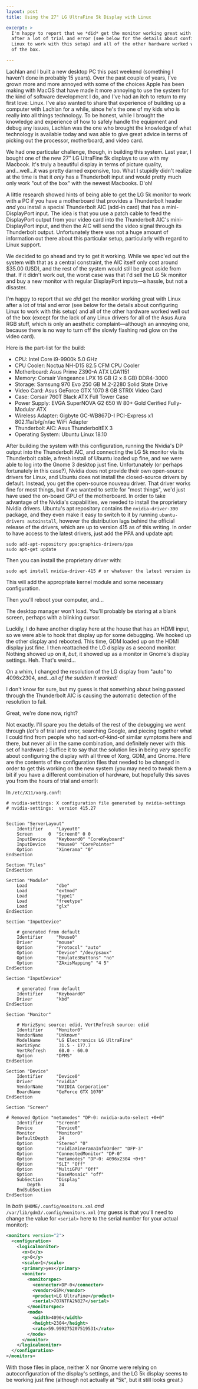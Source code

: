 ```yaml
---
layout: post
title: Using the 27" LG UltraFine 5k Display with Linux

excerpt: >
  I'm happy to report that we *did* get the monitor working great with Linux
  after a lot of trial and error (see below for the details about configuring
  Linux to work with this setup) and all of the other hardware worked well out
  of the box.

---
```


Lachlan and I built a new desktop PC this past weekend (something I haven't done
in probably 15 years). Over the past couple of years, I've grown more and more
annoyed with some of the choices Apple has been making with MacOS that have made
it more annoying to use the system for the kind of software development I do,
and I've had an itch to return to my first love: Linux. I've also wanted to
share that experience of building up a computer with Lachlan for a while, since
he's the one of my kids who is really into all things technology. To be honest,
while I brought the knowledge and experience of how to safely handle the
equipment and debug any issues, Lachlan was the one who brought the knowledge of
what technology is available today and was able to give great advice in terms of
picking out the processor, motherboard, and video card.

We had one particular challenge, though, in building this system. Last year, I
bought one of the new 27" LG UltraFine 5k displays to use with my Macbook. It's
truly a beautiful display in terms of picture quality, and...well...it was
pretty darned expensive, too. What I stupidly didn't realize at the time is that
it *only* has a Thunderbolt input and would pretty much only work "out of the
box" with the newest Macbooks. D'oh!

A little research showed hints of being able to get the LG 5k monitor to work
with a PC if you have a motherboard that provides a Thunderbolt header *and* you
install a special Thunderbolt AIC (add-in card) that has a mini-DisplayPort
input. The idea is that you use a patch cable to feed the DisplayPort output
from your video card into the Thunderbolt AIC's mini-DisplayPort input, and then
the AIC will send the video signal through its Thunderbolt output. Unfortunately
there was not a huge amount of information out there about this particular
setup, particularly with regard to Linux support.

We decided to go ahead and try to get it working. While we spec'ed out the
system with that as a central constraint, the AIC itself only cost around $35.00
(USD), and the rest of the system would still be great aside from that. If it
didn't work out, the worst case was that I'd sell the LG 5k monitor and buy a
new monitor with regular DisplayPort inputs—a hassle, but not a disaster.

I'm happy to report that we *did* get the monitor working great with Linux after
a lot of trial and error (see below for the details about configuring Linux to
work with this setup) and all of the other hardware worked well out of the box
(except for the lack of any Linux drivers for all of the Asus Aura RGB stuff,
which is only an aesthetic complaint—although an annoying one, because there is
no way to turn off the slowly flashing red glow on the video card).

Here is the part-list for the build:

* CPU: Intel Core i9-9900k 5.0 GHz
* CPU Cooler: Noctua NH-D15 82.5 CFM CPU Cooler
* Motherboard: Asus Prime Z390-A ATX LGA1151
* Memory: Corsair Vengeance LPX 16 GB (2 x 8 GB) DDR4-3000
* Storage: Samsung 970 Evo 250 GB M.2-2280 Solid State Drive
* Video Card: Asus GeForce GTX 1070 8 GB STRIX Video Card
* Case: Corsair 760T Black ATX Full Tower Case
* Power Supply: EVGA SuperNOVA G2 650 W 80+ Gold Cerified Fully-Modular ATX
* Wireless Adapter: Gigbyte GC-WB867D-I PCI-Express x1 802.11a/b/g/n/ac WiFi
    Adapter
* Thunderbolt AIC: Asus ThunderboltEX 3
* Operating System: Ubuntu Linux 18.10

After building the system with this configuration, running the Nvidia's DP
output into the Thunderbolt AIC, and connecting the LG 5k monitor via its
Thunderbolt cable, a fresh install of Ubuntu loaded up fine, and we were able to
log into the Gnome 3 desktop just fine. Unfortunately (or perhaps fortunately in
this case?), Nvidia does not provide their own open-source drivers for Linux,
and Ubuntu does not install the closed-source drivers by default. Instead, you
get the open-source nouveau driver. That driver works fine for most things, but
if we wanted to settle for "most things", we'd just have used the on-board GPU
of the motherboard. In order to take advantage of the Nvidia's capabilities, we
needed to install the proprietary Nvidia drivers. Ubuntu's apt repository
contains the `nvidia-driver-390` package, and they even make it easy to switch
to it by running `ubuntu-drivers autoinstall`, however the distribution lags
behind the official release of the drivers, which are up to version 415 as of
this writing. In order to have access to the latest drivers, just add the PPA
and update apt:

```
sudo add-apt-repository ppa:graphics-drivers/ppa
sudo apt-get update
```

Then you can install the proprietary driver with:

```
sudo apt install nvidia-driver-415 # or whatever the latest version is
```

This will add the appropriate kernel module and some necessary configuration.

Then you'll reboot your computer, and...

The desktop manager won't load. You'll probably be staring at a blank screen,
perhaps with a blinking cursor.

Luckily, I do have another display here at the house that has an HDMI input, so
we were able to hook that display up for some debugging. We hooked up the other
display and rebooted. This time, GDM loaded up on the HDMI display just fine. I
then reattached the LG display as a second monitor. Nothing showed up on it,
*but*, it showed up as a monitor in Gnome's display settings. Heh. That's
weird...

On a whim, I changed the resolution of the LG display from "auto" to 4096x2304,
and..._all of the sudden it worked!_

I don't know for sure, but my guess is that something about being passed through
the Thunderbolt AIC is causing the automatic detection of the resolution to
fail.

Great, we're done now, right?

Not exactly. I'll spare you the details of the rest of the debugging we went
through (*lot's* of trial and error, searching Google, and piecing together what
I could find from people who had sort-of-kind-of similar symptoms here and
there, but never all in the same combination, and definitely never with this set
of hardware.) Suffice it to say that the solution lies in being *very* specific
about configuring the display with all three of Xorg, GDM, and Gnome. Here are
the contents of the configuration files that needed to be changed in order to
get this working on the new system (you may need to tweak them a bit if you have
a different combination of hardware, but hopefully this saves you from the hours
of trial and error!):

In `/etc/X11/xorg.conf`:

```
# nvidia-settings: X configuration file generated by nvidia-settings
# nvidia-settings:  version 415.27


Section "ServerLayout"
    Identifier     "Layout0"
    Screen      0  "Screen0" 0 0
    InputDevice    "Keyboard0" "CoreKeyboard"
    InputDevice    "Mouse0" "CorePointer"
    Option         "Xinerama" "0"
EndSection

Section "Files"
EndSection

Section "Module"
    Load           "dbe"
    Load           "extmod"
    Load           "type1"
    Load           "freetype"
    Load           "glx"
EndSection

Section "InputDevice"

    # generated from default
    Identifier     "Mouse0"
    Driver         "mouse"
    Option         "Protocol" "auto"
    Option         "Device" "/dev/psaux"
    Option         "Emulate3Buttons" "no"
    Option         "ZAxisMapping" "4 5"
EndSection

Section "InputDevice"

    # generated from default
    Identifier     "Keyboard0"
    Driver         "kbd"
EndSection

Section "Monitor"

    # HorizSync source: edid, VertRefresh source: edid
    Identifier     "Monitor0"
    VendorName     "Unknown"
    ModelName      "LG Electronics LG UltraFine"
    HorizSync       31.5 - 177.7
    VertRefresh     60.0 - 60.0
    Option         "DPMS"
EndSection

Section "Device"
    Identifier     "Device0"
    Driver         "nvidia"
    VendorName     "NVIDIA Corporation"
    BoardName      "GeForce GTX 1070"
EndSection

Section "Screen"

# Removed Option "metamodes" "DP-0: nvidia-auto-select +0+0"
    Identifier     "Screen0"
    Device         "Device0"
    Monitor        "Monitor0"
    DefaultDepth    24
    Option         "Stereo" "0"
    Option         "nvidiaXineramaInfoOrder" "DFP-3"
    Option         "ConnectedMonitor" "DP-0"
    Option         "metamodes" "DP-0: 4096x2304 +0+0"
    Option         "SLI" "Off"
    Option         "MultiGPU" "Off"
    Option         "BaseMosaic" "off"
    SubSection     "Display"
        Depth       24
    EndSubSection
EndSection
```

In *both* `$HOME/.config/monitors.xml` *and*
`/var/lib/gdm3/.config/monitors.xml` (my guess is that you'll need to change the
value for `<serial>` here to the serial number for your actual monitor):

```xml
<monitors version="2">
  <configuration>
    <logicalmonitor>
      <x>0</x>
      <y>0</y>
      <scale>1</scale>
      <primary>yes</primary>
      <monitor>
        <monitorspec>
          <connector>DP-0</connector>
          <vendor>GSM</vendor>
          <product>LG UltraFine</product>
          <serial>707NTFA2N827</serial>
        </monitorspec>
        <mode>
          <width>4096</width>
          <height>2304</height>
          <rate>59.999275207519531</rate>
        </mode>
      </monitor>
    </logicalmonitor>
  </configuration>
</monitors>
```

With those files in place, neither X nor Gnome were relying on autoconfiguration
of the display's settings, and the LG 5k display seems to be working just fine
(although not actually at "5k", but it still looks great.)

